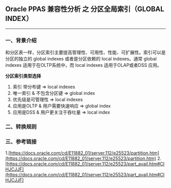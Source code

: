 ## Oracle PPAS 兼容性分析 之 分区全局索引（GLOBAL INDEX）
---

### 一、背景介绍
和分区表一样，分区索引主要提高管理性、可用性、性能、可扩展性。索引可以是分区的独立的 global indexes 或者是分区依赖的 local indexes。通常 global indexes 适用于在OLTP系统中，而 local indexes 适用于OLAP或者DSS 应用。

**分区索引类型选择**
1. 索引 带分布键 => local indexes
2. 唯一索引 & 不包含分区键  => global index
3. 优先级是可管理性  => local indexes
4. 应用是OLTP & 用户需要快速响应   => global index
5. 应用是DSS & 用户更关注于吞吐量   => local index



### 二、转换规则

### 三、参考链接
1.[https://docs.oracle.com/cd/E11882_01/server.112/e25523/partition.htm](https://docs.oracle.com/cd/E11882_01/server.112/e25523/partition.htm)
2.[https://docs.oracle.com/cd/E11882_01/server.112/e25523/part_avail.htm#CIHJCJJF](https://docs.oracle.com/cd/E11882_01/server.112/e25523/part_avail.htm#CIHJCJJF)
